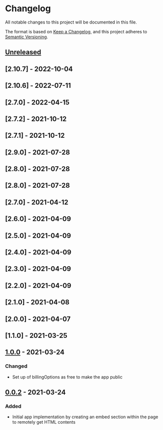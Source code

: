 # Changelog
All notable changes to this project will be documented in this file.

The format is based on [Keep a Changelog](https://keepachangelog.com/en/1.0.0/),
and this project adheres to [Semantic Versioning](https://semver.org/spec/v2.0.0.html).

## [Unreleased]

## [2.10.7] - 2022-10-04

## [2.10.6] - 2022-07-11

## [2.7.0] - 2022-04-15

## [2.7.2] - 2021-10-12

## [2.7.1] - 2021-10-12

## [2.9.0] - 2021-07-28

## [2.8.0] - 2021-07-28

## [2.8.0] - 2021-07-28

## [2.7.0] - 2021-04-12

## [2.6.0] - 2021-04-09

## [2.5.0] - 2021-04-09

## [2.4.0] - 2021-04-09

## [2.3.0] - 2021-04-09

## [2.2.0] - 2021-04-09

## [2.1.0] - 2021-04-08

## [2.0.0] - 2021-04-07

## [1.1.0] - 2021-03-25

## [1.0.0] - 2021-03-24
### Changed
- Set up of billingOptions as free to make the app public

## [0.0.2] - 2021-03-24
### Added
- Initial app implementation by creating an embed section within the page to remotely get HTML contents

[Unreleased]: https://github.com/olivierlacan/keep-a-changelog/compare/v1.0.0...HEAD
[1.0.0]: https://git.sncegroup.com/whirlpool/vtex/apps/remote-html-embed/-/tags/v1.0.0
[0.0.2]: https://git.sncegroup.com/whirlpool/vtex/apps/remote-html-embed/-/tags/v0.0.2
